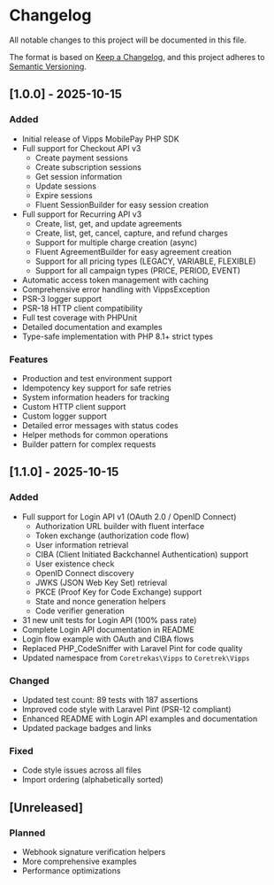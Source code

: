 # Changelog

All notable changes to this project will be documented in this file.

The format is based on [Keep a Changelog](https://keepachangelog.com/en/1.0.0/),
and this project adheres to [Semantic Versioning](https://semver.org/spec/v2.0.0.html).

## [1.0.0] - 2025-10-15

### Added
- Initial release of Vipps MobilePay PHP SDK
- Full support for Checkout API v3
  - Create payment sessions
  - Create subscription sessions
  - Get session information
  - Update sessions
  - Expire sessions
  - Fluent SessionBuilder for easy session creation
- Full support for Recurring API v3
  - Create, list, get, and update agreements
  - Create, list, get, cancel, capture, and refund charges
  - Support for multiple charge creation (async)
  - Fluent AgreementBuilder for easy agreement creation
  - Support for all pricing types (LEGACY, VARIABLE, FLEXIBLE)
  - Support for all campaign types (PRICE, PERIOD, EVENT)
- Automatic access token management with caching
- Comprehensive error handling with VippsException
- PSR-3 logger support
- PSR-18 HTTP client compatibility
- Full test coverage with PHPUnit
- Detailed documentation and examples
- Type-safe implementation with PHP 8.1+ strict types

### Features
- Production and test environment support
- Idempotency key support for safe retries
- System information headers for tracking
- Custom HTTP client support
- Custom logger support
- Detailed error messages with status codes
- Helper methods for common operations
- Builder pattern for complex requests

## [1.1.0] - 2025-10-15

### Added
- Full support for Login API v1 (OAuth 2.0 / OpenID Connect)
  - Authorization URL builder with fluent interface
  - Token exchange (authorization code flow)
  - User information retrieval
  - CIBA (Client Initiated Backchannel Authentication) support
  - User existence check
  - OpenID Connect discovery
  - JWKS (JSON Web Key Set) retrieval
  - PKCE (Proof Key for Code Exchange) support
  - State and nonce generation helpers
  - Code verifier generation
- 31 new unit tests for Login API (100% pass rate)
- Complete Login API documentation in README
- Login flow example with OAuth and CIBA flows
- Replaced PHP_CodeSniffer with Laravel Pint for code quality
- Updated namespace from `Coretrekas\Vipps` to `Coretrek\Vipps`

### Changed
- Updated test count: 89 tests with 187 assertions
- Improved code style with Laravel Pint (PSR-12 compliant)
- Enhanced README with Login API examples and documentation
- Updated package badges and links

### Fixed
- Code style issues across all files
- Import ordering (alphabetically sorted)

## [Unreleased]

### Planned
- Webhook signature verification helpers
- More comprehensive examples
- Performance optimizations

